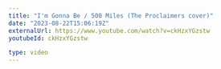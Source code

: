 ```yaml
---
title: "I'm Gonna Be / 500 Miles (The Proclaimers cover)"
date: "2023-08-22T15:06:19Z"
externalUrl: https://www.youtube.com/watch?v=ckHzxYGzstw
youtubeId: ckHzxYGzstw

type: video
---
```

